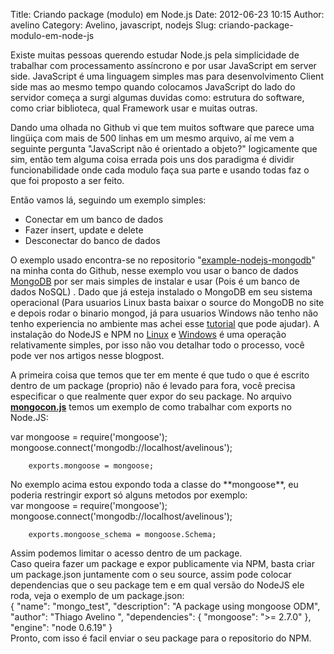 Title: Criando package (modulo) em Node.js
Date: 2012-06-23 10:15
Author: avelino
Category: Avelino, javascript, nodejs
Slug: criando-package-modulo-em-node-js

Existe muitas pessoas querendo estudar Node.js pela simplicidade de
trabalhar com processamento assíncrono e por usar JavaScript em server
side. JavaScript é uma linguagem simples mas para desenvolvimento Client
side mas ao mesmo tempo quando colocamos JavaScript do lado do servidor
começa a surgi algumas duvidas como: estrutura do software, como criar
biblioteca, qual Framework usar e muitas outras.

Dando uma olhada no Github vi que tem muitos software que parece uma
lingüiça com mais de 500 linhas em um mesmo arquivo, aí me vem a
seguinte pergunta "JavaScript não é orientado a objeto?" logicamente que
sim, então tem alguma coisa errada pois uns dos paradigma é dividir
funcionabilidade onde cada modulo faça sua parte e usando todas faz o
que foi proposto a ser feito.

Então vamos lá, seguindo um exemplo simples:

-   Conectar em um banco de dados
-   Fazer insert, update e delete
-   Desconectar do banco de dados

O exemplo usado encontra-se no repositorio "[example-nodejs-mongodb][]"
na minha conta do Github, nesse exemplo vou usar o banco de dados
[MongoDB][] por ser mais simples de instalar e usar (Pois é um banco de
dados NoSQL) . Dado que já esteja instalado o MongoDB em seu sistema
operacional (Para usuarios Linux basta baixar o source do MongoDB no
site e depois rodar o binario mongod, já para usuarios Windows não tenho
não tenho experiencia no ambiente mas achei esse [tutorial][] que pode
ajudar). A instalação do NodeJS e NPM no [Linux][] e [Windows][] é uma
operação relativamente simples, por isso não vou detalhar todo o
processo, você pode ver nos artigos nesse blogpost.

A primeira coisa que temos que ter em mente é que tudo o que é escrito
dentro de um package (proprio) não é levado para fora, você precisa
especificar o que realmente quer expor do seu package. No arquivo
**[mongocon.js][]** temos um exemplo de como trabalhar com exports no
Node.JS:

<div>
        var mongoose = require('mongoose');
        mongoose.connect('mongodb://localhost/avelinous');

        exports.mongoose = mongoose;

</div>
<div>
</div>
<div>
No exemplo acima estou expondo toda a classe do **mongoose**, eu poderia
restringir export só alguns metodos por exemplo:

</div>
<div>
</div>
<div>
        var mongoose = require('mongoose');
        mongoose.connect('mongodb://localhost/avelinous');

        exports.mongoose_schema = mongoose.Schema;

</div>
<div>
</div>
<div>
Assim podemos limitar o acesso dentro de um package.

</div>
<div>
Caso queira fazer um package e expor publicamente via NPM, basta criar
um package.json juntamente com o seu source, assim pode colocar
dependencias que o seu package tem e em qual versão do NodeJS ele roda,
veja o exemplo de um package.json:

</div>
<div>
</div>
    {
        "name": "mongo_test",
        "description": "A package using mongoose ODM",
        "author": "Thiago Avelino <thiagoavelinoster AT gmail DOT com>",
        "dependencies": {
            "mongoose": ">= 2.7.0"
        },
        "engine": "node 0.6.19"
    }

<div>
</div>
<div>
Pronto, com isso é facil enviar o seu package para o repositorio do NPM.

</div>

  [example-nodejs-mongodb]: https://github.com/avelino/example-nodejs-mongodb
    "Example NodeJS MongoDB"
  [MongoDB]: http://www.mongodb.org/ "MongoDB"
  [tutorial]: http://www.nosqlbr.com.br/instalando-mongodb-no-windows-com-wamp.html
    "Como Instalar MongoDB no Windows com Wamp"
  [Linux]: http://vinteum.com/instalando-nodejs-no-ubuntu/
    "Instalando NodeJS no Ubuntu Linux"
  [Windows]: http://mateussouzaweb.com/blog/nodejs/tutorial-instalando-nodejs-no-windows
    "Tutorial – Instalando NodeJS no Windows"
  [mongocon.js]: https://github.com/avelino/example-nodejs-mongodb/blob/master/mongocon.js
